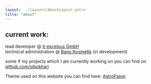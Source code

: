 ```yaml
---
layout: ../layouts/AboutLayout.astro
title: "about"
---
```


## current work:

lead developer @ [it-excelsus GmbH](https://it-excelsus.de) <br/>
technical administration @ [Bano Kosmetik](https://bano-kosmetik.de) (in development)<br/>
<!-- creator and maintainer of [anjin](https://anjin.dev)<br/>
co-founder of [medetex MAICS](https://medetex.de) <br/> -->

some if my projects which I am currently working on you can find on [github.com/sjbokhari](https://github.com/sjbokhari)

<!-- <div>
  <img src="/assets/dev.svg" class="sm:w-1/2 mx-auto" alt="coding dev illustration">
</div> -->


Theme used on this website you can find here: [AstroPaper](https://github.com/satnaing/astro-paper).  
